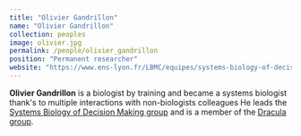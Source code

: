 ```yaml
---
title: "Olivier Gandrillon"
name: "Olivier Gandrillon"
collection: peoples
image: olivier.jpg
permalink: /people/olivier_gandrillon
position: "Permanent researcher"
website: "https://www.ens-lyon.fr/LBMC/equipes/systems-biology-of-decision-making"
---
```


**Olivier Gandrillon** is a biologist by training and became a systems biologist thank's to multiple interactions with non-biologists colleagues
He leads the [Systems Biology of Decision Making group](https://www.ens-lyon.fr/LBMC/equipes/systems-biology-of-decision-making) and is a member of the [Dracula group](https://team.inria.fr/dracula/fr/).

